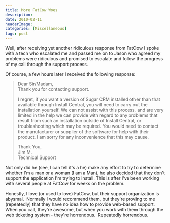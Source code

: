 ```yaml
---
title: More FatCow Woes
description: 
date: 2010-02-11
headerImage: 
categories: [Miscellaneous]
tags: post
---
```


Well, after receiving yet another ridiculous response from FatCow I spoke with a tech who escalated me and passed me on to Jason who agreed my problems were ridiculous and promised to escalate and follow the progress of my call through the support process.

Of course, a few hours later I received the following response:

> Dear Sir/Madam,  
> Thank you for contacting support.  
>   
> I regret, if you want a version of Sugar CRM installed other than that available through Install Central, you will need to carry out the installation yourself. We can not assist with this process, and are very limited in the help we can provide with regard to any problems that result from such an installation outside of Install Central, or troubleshooting which may be required. You would need to contact the manufacturer or supplier of the software for help with their product. I am sorry for any inconvenience that this may cause.  
>   
> Thank You,  
> Jim M.  
> Technical Support

Not only did he (see, I can tell it's a he) make any effort to try to determine whether I'm a man or a woman (I am a Man), he also decided that they don't support the application I'm trying to install. This is after I've been working with several people at FatCow for weeks on the problem.

Honestly, I love (or used to love) FatCow, but their support organization is abysmal.  Normally I would recommend them, but they're proving to me (repeatedly) that they have no idea how to provide web-based support. When you call, they're awesome, but when you work with them through the web ticketing system - they're horrendous.  Repeatedly horrendous.